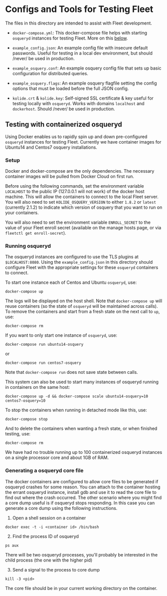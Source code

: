 # Configs and Tools for Testing Fleet

The files in this directory are intended to assist with Fleet development.

* `docker-compose.yml`: This docker-compose file helps with starting `osqueryd` instances for testing Fleet. More on this [below](#testing-with-containerized-osqueryd).

* `example_config.json`: An example config file with insecure default passwords. Useful for testing in a local dev environment, but should /never/ be used in production.

* `example_osquery.conf`: An example osquery config file that sets up basic configuration for distributed queries.

* `example_osquery.flags`: An example osquery flagfile setting the config options that must be loaded before the full JSON config.

* `kolide.crt` & `kolide.key`: Self-signed SSL certificate & key useful for testing locally with `osqueryd`. Works with domains `localhost` and `dockerhost`. Should /never/ be used in production.


## Testing with containerized osqueryd

Using Docker enables us to rapidly spin up and down pre-configured `osqueryd` instances for testing Fleet. Currently we have container images for Ubuntu14 and Centos7 osquery installations.

### Setup

Docker and docker-compose are the only dependencies. The necessary container images will be pulled from Docker Cloud on first run.

Before using the following commands, set the environment variable `LOCALHOST` to the public IP (127.0.0.1 will not work) of the docker host machine. This will allow the containers to connect to the local Fleet server. You will also need to
set `KOLIDE_OSQUERY_VERSION` to either `1.8.2` or `latest` (currently 2.1.2) to indicate which version of osquery that you want to run on your
containers.

You will also need to set the environment variable `ENROLL_SECRET` to the value of your Fleet enroll secret (available on the manage hosts page, or via `fleetctl get enroll-secret`).

### Running osqueryd

The osqueryd instances are configured to use the TLS plugins at `$LOCALHOST:8080`. Using the `example_config.json` in this directory should configure Fleet with the appropriate settings for these `osqueryd` containers to connect.

To start one instance each of Centos and Ubuntu `osqueryd`, use:

```
docker-compose up
```

The logs will be displayed on the host shell. Note that `docker-compose up` will reuse containers (so the state of `osqueryd` will be maintained across calls). To remove the containers and start from a fresh state on the next call to `up`, use:

```
docker-compose rm
```

If you want to only start one instance of `osqueryd`, use:

```
docker-compose run ubuntu14-osquery
```
or
```
docker-compose run centos7-osquery
```

Note that `docker-compose run` does not save state between calls.

This system can also be used to start many instances of osqueryd running in containers on the same host:

```
docker-compose up -d && docker-compose scale ubuntu14-osquery=10 centos7-osquery=10
```

To stop the containers when running in detached mode like this, use:

```
docker-compose stop
```

And to delete the containers when wanting a fresh state, or when finished testing, use:

```
docker-compose rm
```

We have had no trouble running up to 100 containerized osqueryd instances on a single processor core and about 1GB of RAM.

### Generating a osqueryd core file

The docker containers are configured to allow core files to be generated if osqueryd
crashes for some reason.  You can attach to the container hosting the errant osqueryd
instance, install gdb and use it to read the core file to find out where the crash
occurred. The other scenario where you might find a core dump useful is if osqueryd
stops responding.  In this case you can generate a core dump using the following instructions.

1. Open a shell session on a container
```
docker exec -t -i <container id> /bin/bash
```
2. Find the process ID of osqueryd
```
ps aux
```
There will be two osqueryd processes, you'll probably be interested in the child process (the one with the higher pid)

3. Send a signal to the process to core dump
```
kill -3 <pid>
```
The core file should be in your current working directory on the container.
